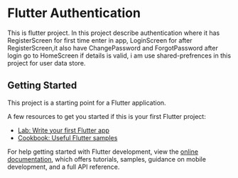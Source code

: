 # Flutter Authentication

This is flutter project. In this project describe authentication where it has RegisterScreen for first time enter in app, LoginScreen for after RegisterScreen,it also have ChangePassword
and ForgotPassword after login go to HomeScreen if details is valid, i am use shared-prefrences in this project for user data store.
## Getting Started

This project is a starting point for a Flutter application.

A few resources to get you started if this is your first Flutter project:

- [Lab: Write your first Flutter app](https://docs.flutter.dev/get-started/codelab)
- [Cookbook: Useful Flutter samples](https://docs.flutter.dev/cookbook)

For help getting started with Flutter development, view the
[online documentation](https://docs.flutter.dev/), which offers tutorials,
samples, guidance on mobile development, and a full API reference.
